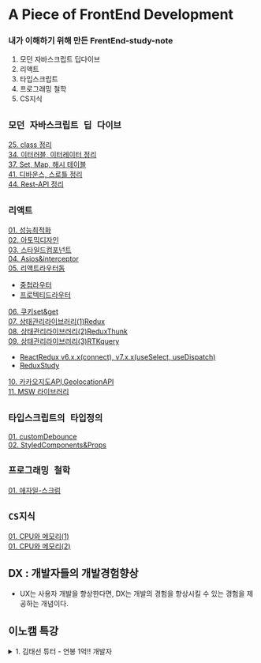 # A Piece of FrontEnd Development
### 내가 이해하기 위해 만든 FrentEnd-study-note
1. 모던 자바스크립트 딥다이브
2. 리액트
3. 타입스크립트
4. 프로그래밍 철학
5. CS지식 


## `모던 자바스크립트 딥 다이브`

[25. class 정리 ](https://github.com/19Edwin92/JS-study/blob/main/modernjs/25.class.md)<br/>
[34. 이터러블, 이터레이터 정리 ](https://github.com/19Edwin92/JS-study/blob/main/modernjs/34.iterable.md)<br/>
[37. Set, Map, 해시 테이블](https://github.com/19Edwin92/JS-study/blob/main/modernjs/37.set%26map.md)<br/>
[41. 디바운스, 스로틀 정리 ](https://github.com/19Edwin92/JS-study/blob/main/modernjs/41.debounce&throttle.md)<br/>
[44. Rest-API 정리 ](https://github.com/19Edwin92/JS-study/blob/main/modernjs/44.REST-API.md)<br/>


## `리액트`

[01. 성능최적화](https://github.com/19Edwin92/JS-study/blob/main/REACT/01성능최적화.md)<br/>
[02. 아토믹디자인](https://github.com/19Edwin92/JS-study/blob/main/REACT/02아토믹디자인.md)<br/>
[03. 스타일드컴포넌트](https://github.com/19Edwin92/JS-study/blob/main/REACT/03스타일드컴포넌트.md)<br/>
[04. Asios&interceptor](https://github.com/19Edwin92/JS-study/blob/main/REACT/04Asios&interceptor.md)<br/>
[05. 리액트라우터돔](https://github.com/19Edwin92/JS-study/blob/main/REACT/05리액트라우터돔.md)<br/>

- [중첩라우터](https://github.com/19Edwin92/JS-study/blob/main/REACT/react-router-dom/05-01중첩라우터.md)<br/>
- [프로텍티드라우터](https://github.com/19Edwin92/JS-study/blob/main/REACT/react-router-dom/05-01프로텍티드라우터.md)<br/>

[06. 쿠키set&get](https://github.com/19Edwin92/JS-study/blob/main/REACT/06쿠키set&get.md)<br/>
[07. 상태관리라이브러리(1)Redux](https://github.com/19Edwin92/JS-study/blob/main/REACT/07상태관리라이브러리(1)Redux.md)<br/>
[08. 상태관리라이브러리(2)ReduxThunk](https://github.com/19Edwin92/JS-study/blob/main/REACT/08상태관리라이브러리(2)ReduxThunk.md)<br/>
[09. 상태관리라이브러리(3)RTKquery](https://github.com/19Edwin92/JS-study/blob/main/REACT/09상태관리라이브러리(3)RTKquery.md)<br/>

- [ReactRedux v6.x.x(connect), v7.x.x(useSelect, useDispatch)](https://github.com/19Edwin92/JS-study/blob/main/REACT/ReactRedux/ReactReduxv6v7.md)<br/>
- [ReduxStudy](https://github.com/19Edwin92/JS-study/blob/main/REACT/ReactRedux/ReduxStudy.md)<br/>

[10. 카카오지도API,GeolocationAPI](https://github.com/19Edwin92/JS-study/blob/main/REACT/10카카오지도API,GeolocationAPI.md)<br/>
[11. MSW 라이브러리](https://github.com/19Edwin92/JS-study/blob/main/REACT/11MSW.md)<br/>


## `타입스크립트의 타입정의`

[01. customDebounce](https://github.com/19Edwin92/JS-study/blob/main/typescript/01customDebounce.md)<br/>
[02. StyledComponents&Props](https://github.com/19Edwin92/JS-study/blob/main/typescript/02StyledComponents&Props.md)<br/>


## `프로그래밍 철학`

[01. 애자일-스크럼](https://github.com/19Edwin92/JS-study/blob/main/programmingPhilosophy/01애자일-스크럼.md)<br/>

## `CS지식`
[01. CPU와 메모리(1)](https://github.com/19Edwin92/JS-study/blob/main/CS/01CPUandMemory.md)<br/>
[01. CPU와 메모리(2)](https://github.com/19Edwin92/JS-study/blob/main/CS/02CPUandMemory2.md)<br/>

##  DX : 개발자들의 개발경험향상 
- UX는 사용자 개발을 향상한다면, DX는 개발의 경험을 향상시킬 수 있는 경험을 제공하는 개념이다. 


## 이노캠 특강 

<details>
<summary>1. 김태선 튜터 - 연봉 1억!! 개발자</summary>

- "메타인지" - 적절성을 찾아가는 것
  - 학습에 있어서 : 오늘의 주제에 대해서 내가 아는 것 모르는 것 정리
  - 현업에 있어서 : 회사의 주제에 대해서 내가 아는 것 모르는 것 정리
  - (학습, 현업) :  TIL, WIL를 통해서 아는 것 늘려가기 

- "문제를 해결한 사람 vs 문제를 해결한 척" - 오늘의 뉴턴, 머스크 형
  - 직접 겪었던 문제를 해결하기 위해 결정했던 선택과 과정에 대한 기록이 있는 사람
  - 정확히, 세부사항까지 말할 수 있는 사람을 채용합니다. 

- 직업이 아닌, 겸손한 커뮤니케이션 역량을 갖춘 개발자
  - 개발이란 부분이 명확한 답이 없기에, 상대방이 기분 나쁘지 않게 말하는 것이 기본!! 
  - 나아가 단순 기능구현이 아니라, 서비스적 차원에서 개발하는 모습이 필요합니다. 
  - 단순기능개발 : 개발자 연봉을
  - 서비스개발 : 개발자 + 보너스 연봉을
</details>
 